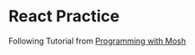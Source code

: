 # React Practice

Following Tutorial from [Programming with Mosh](https://www.youtube.com/watch?v=SqcY0GlETPk&t=3s)
